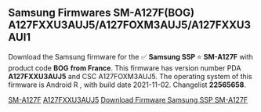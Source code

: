 <h2>Samsung Firmwares SM-A127F(BOG) A127FXXU3AUJ5/A127FOXM3AUJ5/A127FXXU3AUI1</h2>
Download the Samsung firmware for the ✅ <strong>Samsung SSP </strong> ⭐ <strong>SM-A127F</strong> with product code <strong>BOG</strong> <strong> from France</strong>. This firmware has version number PDA <strong>A127FXXU3AUJ5</strong> and CSC A127FOXM3AUJ5. The operating system of this firmware is Android R , with build date 2021-11-02. Changelist <strong>22565658</strong>.


[SM-A127F](https://samfirm.shop/samsung/model/SM-A127F)
[A127FXXU3AUJ5](https://samfirm.shop/samsung/pda/A127FXXU3AUJ5)
[Download Firmware Samsung SSP SM-A127F](https://samfirm.shop/samsung/firmware/470303)
